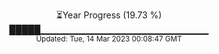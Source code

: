 <p align="center">
⏳Year Progress (19.73 %) <br>
█████▁▁▁▁▁▁▁▁▁▁▁▁▁▁▁▁▁▁▁▁▁▁▁▁▁ <br>
<sub>Updated: Tue, 14 Mar 2023 00:08:47 GMT</sub>
</p>

